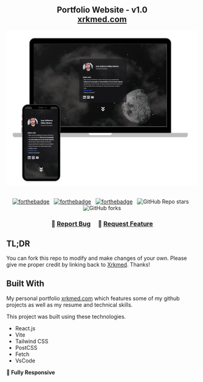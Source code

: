 <h2 align="center">
  Portfolio Website - v1.0<br/>
  <a href="https://xrkmed.com" target="_blank">xrkmed.com</a>
</h2>
<div align="center">
  <img alt="Demo" src="./Images/readme-img1.png" />
</div>

<br/>

<center>

[![forthebadge](https://forthebadge.com/images/badges/built-with-love.svg)](https://forthebadge.com) &nbsp;
[![forthebadge](https://forthebadge.com/images/badges/made-with-javascript.svg)](https://forthebadge.com) &nbsp;
[![forthebadge](https://forthebadge.com/images/badges/open-source.svg)](https://forthebadge.com) &nbsp;
![GitHub Repo stars](https://img.shields.io/github/stars/xrkmed/website-portfolio-react-tailwind?color=red&logo=github&style=for-the-badge) &nbsp;
![GitHub forks](https://img.shields.io/github/forks/xrkmed/website-portfolio-react-tailwind?color=red&logo=github&style=for-the-badge)

</center>

<h3 align="center">
    🔹
    <a href="https://github.com/xrkmed/website-portfolio-react-tailwind/issues">Report Bug</a> &nbsp; &nbsp;
    🔹
    <a href="https://github.com/xrkmed/website-portfolio-react-tailwind/issues">Request Feature</a>
</h3>

## TL;DR

You can fork this repo to modify and make changes of your own. Please give me proper credit by linking back to [Xrkmed](https://github.com/xrkmed/website-portfolio-react-tailwind). Thanks!

## Built With

My personal portfolio <a href="https://xrkmed.com" target="_blank">xrkmed.com</a> which features some of my github projects as well as my resume and technical skills.<br/>

This project was built using these technologies.

- React.js
- Vite
- Tailwind CSS
- PostCSS
- Fetch
- VsCode

**📱 Fully Responsive**
